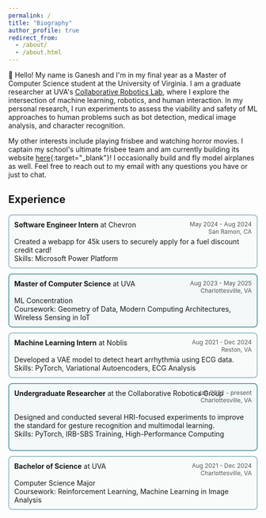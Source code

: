 ```yaml
---
permalink: /
title: "Biography"
author_profile: true
redirect_from: 
  - /about/
  - /about.html
---
```

<!-- <link rel="stylesheet" href="{{ base_path }}/assets/css/custom.css"> -->

:wave: Hello! My name is Ganesh and I'm in my final year as a Master of Computer Science student at the University of Virginia. I am a graduate researcher at UVA's [Collaborative Robotics Lab](https://www.collabrobotics.com/), where I explore the intersection of machine learning, robotics, and human interaction. In my personal research, I run experiments to assess the viability and safety of ML approaches to human problems such as bot detection, medical image analysis, and character recognition.

My other interests include playing frisbee and watching horror movies. I captain my school's ultimate frisbee team and am currently building its website [here](https://nanduruganesh.github.io/NightTrainWebpage/){:target="_blank"}! I occasionally build and fly model airplanes as well. Feel free to reach out to my email with any questions you have or just to chat.

Experience
------
<div class="experience-box" style="position: relative;">
<b>Software Engineer Intern</b> at Chevron <br>
<div class="date" style="text-align: right;">May 2024 - Aug 2024<br>San Ramon, CA</div> <br>
Created a webapp for 45k users to securely apply for a fuel discount credit card! <br>
Skills: Microsoft Power Platform
</div>

<div class="experience-box2" style="position: relative;">
<b>Master of Computer Science</b> at UVA <br />

<div class="date" style="text-align: right;">Aug 2023 - May 2025<br>Charlottesville, VA</div> <br>
ML Concentration <br />
Coursework: Geometry of Data, Modern Computing Architectures, Wireless Sensing in IoT
</div>

<div class="experience-box" style="position: relative;">
<b>Machine Learning Intern</b> at Noblis <br>
<div class="date" style="text-align: right;">Aug 2021 - Dec 2024<br>Reston, VA</div> <br>
Developed a VAE model to detect heart arrhythmia using ECG data. <br>
Skills: PyTorch, Variational Autoencoders, ECG Analysis
</div>

<div class="experience-box2" style="position: relative;">
<b>Undergraduate Researcher</b> at the Collaborative Robotics Group <br>
<div class="date" style="text-align: right;">Jan 2022 - present<br>Charlottesville, VA</div> <br>

Designed and conducted several HRI-focused experiments to improve the standard for gesture recognition and multimodal learning. <br>
Skills: PyTorch, IRB-SBS Training, High-Performance Computing
</div>

<div class="experience-box" style="position: relative;">
<b>Bachelor of Science</b> at UVA <br />
<div class="date" style="text-align: right;">Aug 2021 - Dec 2024<br>Charlottesville, VA</div> <br>
Computer Science Major <br />
Coursework: Reinforcement Learning, Machine Learning in Image Analysis
</div>


<style>
.experience-box {
    /* background-color: #f0f0f0; */
    background-color: rgba(217, 233, 235, 0.1); /* Light gray background #edf5f7*/ 
    border: 2px solid #9dc5cb; /* Light gray border */
    padding: 10px; /* Padding inside the box */
    margin-bottom: 10px; /* Space between boxes */
    border-radius: 8px; /* Rounded corners */
    position: relative; /* Ensure the date is positioned relative to this box */
}
.experience-box2 {
    /* background-color: #f0f0f0; */
    background-color: rgba(237, 245, 247, 0.6); /*#d9e9ebLight gray background */
    border: 2px solid #66A5AD; /* Light gray border */
    padding: 10px; /* Padding inside the box */
    margin-bottom: 10px; /* Space between boxes */
    border-radius: 8px; /* Rounded corners */
    position: relative; /* Ensure the date is positioned relative to this box */
}
.date {
    position: absolute; /* Position the date absolutely */
    top: 10px; /* Distance from the top */
    right: 10px; /* Distance from the right */
    font-size: 12px; /* Font size for the date */
    color: #555; /* Color for the date */
}
</style>